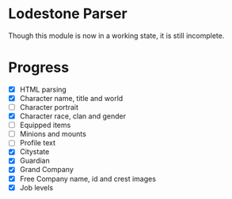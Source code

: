 # Lodestone Parser
Though this module is now in a working state, it is still incomplete.

# Progress
- [x] HTML parsing
- [x] Character name, title and world
- [ ] Character portrait
- [x] Character race, clan and gender
- [ ] Equipped items
- [ ] Minions and mounts
- [ ] Profile text
- [x] Citystate
- [x] Guardian
- [x] Grand Company
- [x] Free Company name, id and crest images
- [x] Job levels